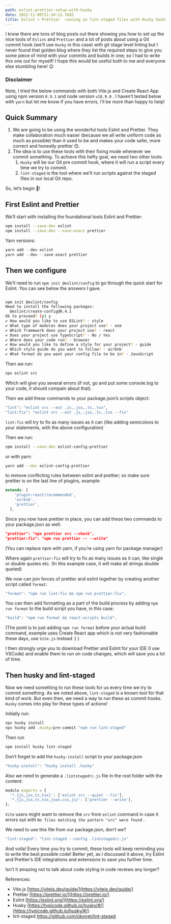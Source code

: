 ```yaml
---
path: eslint-prettier-setup-with-husky
date: 2022-11-06T11:34:13.769Z
title: Eslint + Prettier  running on lint-staged files with Husky hooks
---
```

I know there are tons of blog posts out there showing you how to set up the nice tools of `Eslint` and `Prettier` and a lot of posts about using a Git commit hook (we’ll use `Husky` in this case) with git stage level linting but I never found that golden blog where they list the required steps to give you some piece of mind with your commits and builds in one; so I had to write this one out for myself! I hope this would be useful both to me and everyone else stumbling here! 😉

### Disclaimer

Note, I tried the below commands with both Vite.js and Create React App using npm version `8.9.1` and node version `v18.9.0` . I haven’t tested below with `yarn` but let me know if you have errors, i’ll be more than happy to help!

## Quick Summary

1. We are going to be using the wonderful tools Eslint and Prettier. They make collaboration much easier (because we all write uniform code as much as possible) than it used to be and makes your code safer, more correct and honestly prettier 😊. 
2. The idea is to use these tools with their fixing mode whenever we commit something. To achieve this hefty goal, we need two other tools: 
    1. `Husky` will be our Git pre commit hook, where it will run a script every time we try to commit. 
    2. `lint-staged` is the tool where we’ll run scripts against the staged files in our local Git repo. 

So, let’s begin 🎉!

## First Eslint and Prettier

We’ll start with installing the foundational tools Eslint and Prettier:

```bash
npm install --save-dev eslint
npm install --save-dev --save-exact prettier
```

Yarn versions:

```jsx
yarn add --dev eslint
yarn add --dev --save-exact prettier
```

## Then we configure

We’ll need to run `npm init @eslint/config` to go through the quick start for Eslint. You can see below the answers I gave.

```bash

npm init @eslint/config
Need to install the following packages:
  @eslint/create-config@0.4.1
Ok to proceed? (y) y
✔ How would you like to use ESLint? · style
✔ What type of modules does your project use? · esm
✔ Which framework does your project use? · react
✔ Does your project use TypeScript? · No / Yes
✔ Where does your code run? · browser
✔ How would you like to define a style for your project? · guide
✔ Which style guide do you want to follow? · airbnb
✔ What format do you want your config file to be in? · JavaScript
```

Then we run:

```bash
npx eslint src
```

Which will give you several errors (if not, go and put some console.log to your code, it should compain about that). 

Then we add these commands to your package.json’s scripts object: 

```bash
"lint": "eslint src --ext .js,.jsx,.ts,.tsx",
"lint:fix": "eslint src --ext .js,.jsx,.ts,.tsx --fix"
```

`lint:fix` will try to fix as many issues as it can (like adding semicolons to your statements, with the above configuration)

Then we run:

```bash
npm install --save-dev eslint-config-prettier
```

or with yarn: 

```bash
yarn add --dev eslint-config-prettier
```

to remove conflicting rules between eslint and prettier; so make sure prettier is on the last line of plugins, example: 

```jsx
extends: [
    'plugin:react/recommended',
    'airbnb',
    'prettier',
  ],
```

Since you now have prettier in place, you can add these two commands to your package.json as well: 

```json
"prettier": "npx prettier src --check",
"prettier:fix": "npm run prettier -- --write"
```

(You can replace npm with yarn, if you’re using yarn for package manager)

Where again `prettier:fix` will try to fix as many issues as it can, like single or double quotes etc. (In this example case, it will make all strings double quoted)

We now can join forces of prettier and eslint together by creating another script called `format`:  

```jsx
"format": "npm run lint:fix && npm run prettier:fix",
```

You can then add formatting as a part of the build process by adding `npm run format` to the build script you have, in this case: 

```jsx
"build": "npm run format && react-scripts build",
```

(The point is to just adding `npm run format` before your actual build command, example uses Create React app which is not very fashionable these days, use `Vite.js` instead :) ) 

I then strongly urge you to download Prettier and Eslint for your IDE (I use VSCode) and enable them to run on code changes, which will save you a lot of time. 

## Then husky and lint-staged

Now we need something to run these tools for us every time we try to commit something. As we noted above, `lint-staged` is a known tool for that kind of work. But even then, we need a way to run these as commit hooks. `Husky` comes into play for these types of actions!

Initially run: 

```jsx
npx husky install
npx husky add .husky/pre-commit "npm run lint-staged"
```

Then run 

```jsx
npm install husky lint-staged
```

Don’t forget to add the `husky-install` script to your package.json

```jsx
"husky-install": "husky install .husky"
```

Also we need to generate a `.lintstagedrc.js` file in the root folder with the content: 

```jsx
module.exports = {
  '*.{js,jsx,ts,tsx}': ['eslint src --quiet --fix'],
  '*.{js,jsx,ts,tsx,json,css,js}': ['prettier --write'],
};
```

`Vite` users might want to remove the `src` from `eslint` command in case it errors out with `No files matching the pattern "src" were found` . 

We need to use this file from our package.json, don’t we? 

```jsx
"lint-staged": "lint-staged --config .lintstagedrc.js"
```

And voila! Every time you try to commit, these tools will keep reminding you to write the best possible code! Better yet, as I discussed it above, try Eslint and Prettier’s IDE integrations and extensions to save you further time. 

Isn’t it amazing not to talk about code styling in code reviews any longer? 

References: 

- Vite.js [https://vitejs.dev/guide/](https://vitejs.dev/guide/)
- Prettier [https://prettier.io/](https://prettier.io/)
- Eslint [https://eslint.org/](https://eslint.org/)
- Husky [https://typicode.github.io/husky/#/](https://typicode.github.io/husky/#/)
- lint-staged https://github.com/okonet/lint-staged
